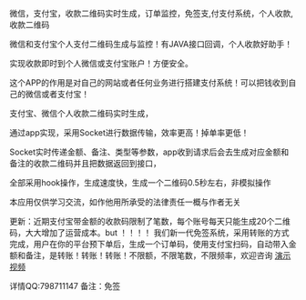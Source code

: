 微信，支付宝，收款二维码实时生成，订单监控，免签支,付支付系统，个人收款,收款二维码

微信和支付宝个人支付二维码生成与监控！有JAVA接口回调，个人收款好助手！

实现收款即时到个人微信或支付宝账户！方便安全。

这个APP的作用是对自己的网站或者任何业务进行搭建支付系统！可以把钱收到自己的微信或者支付宝！

支付宝、微信个人收款二维码实时生成，

通过app实现，采用Socket进行数据传输，效率更高！掉单率更低！

Socket实时传递金额、备注、类型等参数，app收到请求后会去生成对应金额和备注的收款二维码并且把数据返回到接口，

全部采用hook操作，生成速度快，生成一个二维码0.5秒左右，非模拟操作

本应用仅供学习交流，如作他用所承受的法律责任一概与作者无关

更新：近期支付宝带金额的收款码限制了笔数，每个账号每天只能生成20个二维码，大大增加了运营成本。but ！！！！
 我们新一代免签系统，采用转账的方式完成，用户在你的平台预下单后，生成一个订单码，使用支付宝扫码，自动带入金额和备注，是转账！转账！转账！不限额，不限笔数，不限频率，欢迎咨询 [演示视频](https://ch.chtt88.cn/video/201812031200.mp4)


详情QQ:798711147 备注：免签


